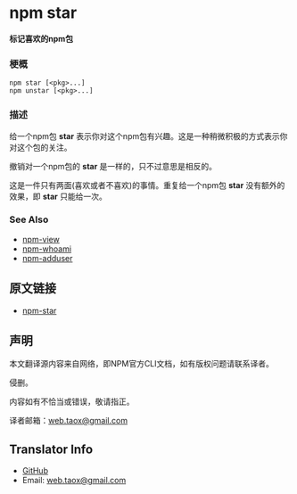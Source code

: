# npm star

**标记喜欢的npm包**

### 梗概

```shell
npm star [<pkg>...]
npm unstar [<pkg>...]
```

### 描述

给一个npm包 **star** 表示你对这个npm包有兴趣。这是一种稍微积极的方式表示你对这个包的关注。

撤销对一个npm包的 **star** 是一样的，只不过意思是相反的。

这是一件只有两面(喜欢或者不喜欢)的事情。重复给一个npm包 **star** 没有额外的效果，即 **star** 只能给一次。

### See Also

* [npm-view](https://github.com/NinjiaHub/NPM-CLI-Commands/blob/master/documents/npm-view.md "npm-view")
* [npm-whoami](https://github.com/NinjiaHub/NPM-CLI-Commands/blob/master/documents/npm-whoami.md "npm-whoami")
* [npm-adduser](https://github.com/NinjiaHub/NPM-CLI-Commands/blob/master/documents/npm-adduser.md "npm-adduser")

## 原文链接

* [npm-star](https://docs.npmjs.com/cli/star)

## 声明

本文翻译源内容来自网络，即NPM官方CLI文档，如有版权问题请联系译者。

侵删。

内容如有不恰当或错误，敬请指正。

译者邮箱：<web.taox@gmail.com>

## Translator Info

* [GitHub](https://github.com/Tao-Quixote)
* Email: <web.taox@gmail.com>
